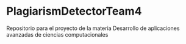 # PlagiarismDetectorTeam4
Repositorio para el proyecto de la materia Desarrollo de aplicaciones avanzadas de ciencias computacionales
